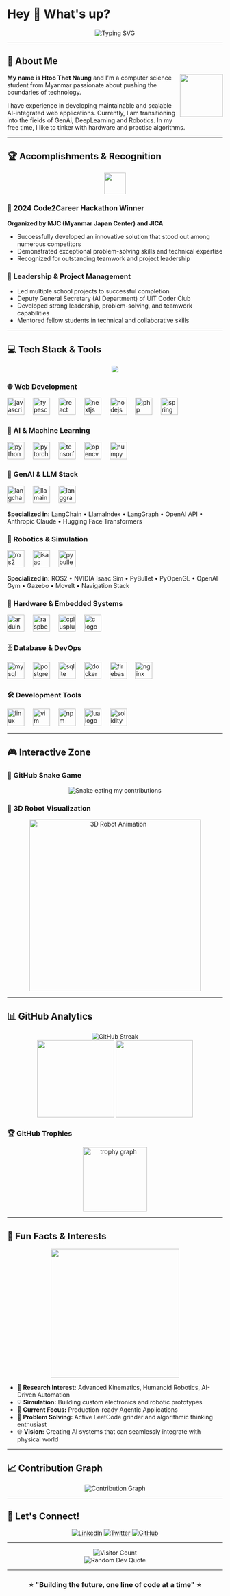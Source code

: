 # Hey 👋 What's up?

<div align="center">
  <img src="https://readme-typing-svg.demolab.com?font=Fira+Code&size=22&duration=3000&pause=1000&color=00D4FF&center=true&vCenter=true&width=600&lines=Computer+Science+Student+from+Myanmar;AI+%26+Robotics+Enthusiast;Hackathon+Winner+%7C+Full-Stack+Developer;Building+the+Future+with+AI+%26+Robotics" alt="Typing SVG" />
</div>

---

## 🚀 About Me

<img align="right" src="https://media.giphy.com/media/M9gbBd9nbDrOTu1Mqx/giphy.gif" width="100"/>

**My name is Htoo Thet Naung** and I'm a computer science student from Myanmar passionate about pushing the boundaries of technology.

I have experience in developing maintainable and scalable AI-integrated web applications. Currently, I am transitioning into the fields of GenAi, DeepLearning and Robotics. In my free time, I like to tinker with hardware and practise algorithms.

---

## 🏆 Accomplishments & Recognition

<div align="center">
  <img src="https://media.giphy.com/media/26tPnAAJxXTvpLwJy/giphy.gif" width="50" />
</div>

### 🥇 **2024 Code2Career Hackathon Winner**
**Organized by MJC (Myanmar Japan Center) and JICA**
- Successfully developed an innovative solution that stood out among numerous competitors
- Demonstrated exceptional problem-solving skills and technical expertise
- Recognized for outstanding teamwork and project leadership

### 🎯 **Leadership & Project Management**
- Led multiple school projects to successful completion
- Deputy General Secretary (AI Department) of UIT Coder Club 
- Developed strong leadership, problem-solving, and teamwork capabilities
- Mentored fellow students in technical and collaborative skills

---

## 💻 Tech Stack & Tools

<div align="center">
  <img src="https://skillicons.dev/icons?i=js,ts,react,nextjs,nodejs,python,cpp,c,docker,firebase,linux,mysql,postgresql,nginx,vim&perline=8" />
</div>

### 🌐 **Web Development**
<div align="left">
  <img src="https://cdn.jsdelivr.net/gh/devicons/devicon/icons/javascript/javascript-original.svg" height="40" alt="javascript logo"  />
  <img width="12" />
  <img src="https://cdn.jsdelivr.net/gh/devicons/devicon/icons/typescript/typescript-original.svg" height="40" alt="typescript logo"  />
  <img width="12" />
  <img src="https://cdn.jsdelivr.net/gh/devicons/devicon/icons/react/react-original.svg" height="40" alt="react logo"  />
  <img width="12" />
  <img src="https://cdn.jsdelivr.net/gh/devicons/devicon/icons/nextjs/nextjs-original.svg" height="40" alt="nextjs logo"  />
  <img width="12" />
  <img src="https://cdn.jsdelivr.net/gh/devicons/devicon/icons/nodejs/nodejs-original.svg" height="40" alt="nodejs logo"  />
  <img width="12" />
  <img src="https://cdn.jsdelivr.net/gh/devicons/devicon/icons/php/php-original.svg" height="40" alt="php logo"  />
  <img width="12" />
  <img src="https://cdn.jsdelivr.net/gh/devicons/devicon/icons/spring/spring-original.svg" height="40" alt="spring logo"  />
</div>

### 🤖 **AI & Machine Learning**
<div align="left">
  <img src="https://cdn.jsdelivr.net/gh/devicons/devicon/icons/python/python-original.svg" height="40" alt="python logo"  />
  <img width="12" />
  <img src="https://cdn.jsdelivr.net/gh/devicons/devicon/icons/pytorch/pytorch-original.svg" height="40" alt="pytorch logo"  />
  <img width="12" />
  <img src="https://cdn.jsdelivr.net/gh/devicons/devicon/icons/tensorflow/tensorflow-original.svg" height="40" alt="tensorflow logo"  />
  <img width="12" />
  <img src="https://cdn.jsdelivr.net/gh/devicons/devicon/icons/opencv/opencv-original.svg" height="40" alt="opencv logo"  />
  <img width="12" />
  <img src="https://cdn.jsdelivr.net/gh/devicons/devicon/icons/numpy/numpy-original.svg" height="40" alt="numpy logo"  />
</div>

### 🧠 **GenAI & LLM Stack**
<div align="left">
  <img src="https://python.langchain.com/img/brand/wordmark.png" height="40" alt="langchain logo"  />
  <img width="12" />
  <img src="https://docs.llamaindex.ai/en/stable/_static/logo/LlamaIndex_Logo_Square.png" height="40" alt="llamaindex logo"  />
  <img width="12" />
  <img src="https://avatars.githubusercontent.com/u/126733545?s=200&v=4" height="40" alt="langgraph logo"  />
</div>

**Specialized in:** LangChain • LlamaIndex • LangGraph • OpenAI API • Anthropic Claude • Hugging Face Transformers

### 🦾 **Robotics & Simulation**
<div align="left">
  <img src="https://upload.wikimedia.org/wikipedia/commons/b/bb/Ros_logo.svg" height="40" alt="ros2 logo"  />
  <img width="12" />
  <img src="https://developer.nvidia.com/sites/default/files/akamai/isaac/images/isaac-sim-gem.png" height="40" alt="isaac sim logo"  />
  <img width="12" />
  <img src="https://pybullet.org/wordpress/wp-content/uploads/2016/06/pybullet_logo.png" height="40" alt="pybullet logo"  />
</div>

**Specialized in:** ROS2 • NVIDIA Isaac Sim • PyBullet • PyOpenGL • OpenAI Gym • Gazebo • MoveIt • Navigation Stack

### 🔧 **Hardware & Embedded Systems**
<div align="left">
  <img src="https://cdn.jsdelivr.net/gh/devicons/devicon/icons/arduino/arduino-original.svg" height="40" alt="arduino logo"  />
  <img width="12" />
  <img src="https://cdn.jsdelivr.net/gh/devicons/devicon/icons/raspberrypi/raspberrypi-original.svg" height="40" alt="raspberrypi logo"  />
  <img width="12" />
  <img src="https://cdn.jsdelivr.net/gh/devicons/devicon/icons/cplusplus/cplusplus-original.svg" height="40" alt="cplusplus logo"  />
  <img width="12" />
  <img src="https://cdn.jsdelivr.net/gh/devicons/devicon/icons/c/c-original.svg" height="40" alt="c logo"  />
</div>

### 🗄️ **Database & DevOps**
<div align="left">
  <img src="https://cdn.jsdelivr.net/gh/devicons/devicon/icons/mysql/mysql-original.svg" height="40" alt="mysql logo"  />
  <img width="12" />
  <img src="https://cdn.jsdelivr.net/gh/devicons/devicon/icons/postgresql/postgresql-original.svg" height="40" alt="postgresql logo"  />
  <img width="12" />
  <img src="https://cdn.jsdelivr.net/gh/devicons/devicon/icons/sqlite/sqlite-original.svg" height="40" alt="sqlite logo"  />
  <img width="12" />
  <img src="https://cdn.jsdelivr.net/gh/devicons/devicon/icons/docker/docker-original.svg" height="40" alt="docker logo"  />
  <img width="12" />
  <img src="https://cdn.jsdelivr.net/gh/devicons/devicon/icons/firebase/firebase-plain.svg" height="40" alt="firebase logo"  />
  <img width="12" />
  <img src="https://cdn.jsdelivr.net/gh/devicons/devicon/icons/nginx/nginx-original.svg" height="40" alt="nginx logo"  />
</div>

### 🛠️ **Development Tools**
<div align="left">
  <img src="https://cdn.jsdelivr.net/gh/devicons/devicon/icons/linux/linux-original.svg" height="40" alt="linux logo"  />
  <img width="12" />
  <img src="https://cdn.jsdelivr.net/gh/devicons/devicon/icons/vim/vim-original.svg" height="40" alt="vim logo"  />
  <img width="12" />
  <img src="https://cdn.jsdelivr.net/gh/devicons/devicon/icons/npm/npm-original-wordmark.svg" height="40" alt="npm logo"  />
  <img width="12" />
  <img src="https://cdn.jsdelivr.net/gh/devicons/devicon/icons/lua/lua-original.svg" height="40" alt="lua logo"  />
  <img width="12" />
  <img src="https://cdn.jsdelivr.net/gh/devicons/devicon/icons/solidity/solidity-original.svg" height="40" alt="solidity logo"  />
</div>

---

## 🎮 Interactive Zone

### 🐍 **GitHub Snake Game**
<div align="center">
  <img src="https://raw.githubusercontent.com/htoothetnaung/htoothetnaung/output/github-contribution-grid-snake.svg" alt="Snake eating my contributions" />
</div>

### 🤖 **3D Robot Visualization**
<div align="center">
  <img src="https://media.giphy.com/media/3o7qE1YN7aBOFPRw8E/giphy.gif" width="400" alt="3D Robot Animation" />
</div>

---

## 📊 GitHub Analytics

<div align="center">
  <img src="https://github-readme-streak-stats.herokuapp.com/?user=htoothetnaung&theme=tokyonight&hide_border=true" alt="GitHub Streak" />
</div>

<div align="center">
  <img height="180em" src="https://github-readme-stats.vercel.app/api?username=htoothetnaung&show_icons=true&theme=tokyonight&include_all_commits=true&count_private=true&hide_border=true"/>
  <img height="180em" src="https://github-readme-stats.vercel.app/api/top-langs/?username=htoothetnaung&layout=compact&langs_count=8&theme=tokyonight&hide_border=true"/>
</div>

### 🏆 **GitHub Trophies**
<div align="center">
  <img src="https://github-profile-trophy.vercel.app?username=htoothetnaung&theme=tokyonight&column=-1&row=1&margin-w=8&margin-h=8&no-bg=true&no-frame=true&order=4" height="150" alt="trophy graph"  />
</div>

---

## 🌟 Fun Facts & Interests

<div align="center">
  <img src="https://media.giphy.com/media/L8K62iTDkzGX6/giphy.gif" width="300" />
</div>

- 🔬 **Research Interest:** Advanced Kinematics, Humanoid Robotics, AI-Driven Automation
- 💡 **Simulation:** Building custom electronics and robotic prototypes
- 🎯 **Current Focus:** Production-ready Agentic Applications 
- 🧩 **Problem Solving:** Active LeetCode grinder and algorithmic thinking enthusiast
- 🌐 **Vision:** Creating AI systems that can seamlessly integrate with physical world

---

## 📈 Contribution Graph

<div align="center">
  <img src="https://activity-graph.herokuapp.com/graph?username=htoothetnaung&theme=tokyo-night&hide_border=true&area=true" alt="Contribution Graph" />
</div>

---

## 🤝 Let's Connect!

<div align="center">
  <a href="https://linkedin.com/in/htoothetnaung" target="_blank">
    <img src="https://img.shields.io/badge/LinkedIn-0077B5?style=for-the-badge&logo=linkedin&logoColor=white" alt="LinkedIn"/>
  </a>
  <a href="https://twitter.com/htoothetnaung" target="_blank">
    <img src="https://img.shields.io/badge/Twitter-1DA1F2?style=for-the-badge&logo=twitter&logoColor=white" alt="Twitter"/>
  </a>
  <a href="https://github.com/htoothetnaung" target="_blank">
    <img src="https://img.shields.io/badge/GitHub-100000?style=for-the-badge&logo=github&logoColor=white" alt="GitHub"/>
  </a>
</div>

---

<div align="center">
  <img src="https://visitor-badge.laobi.icu/badge?page_id=htoothetnaung.htoothetnaung&left_color=aliceblue&right_color=aquamarine" alt="Visitor Count" />
</div>

<div align="center">
  <img src="https://quotes-github-readme.vercel.app/api?type=horizontal&theme=tokyonight&animation=grow_out_in&quoteCategory=programming" alt="Random Dev Quote"/>
</div>

---

<div align="center">
  <h3>⭐ "Building the future, one line of code at a time" ⭐</h3>
</div>
